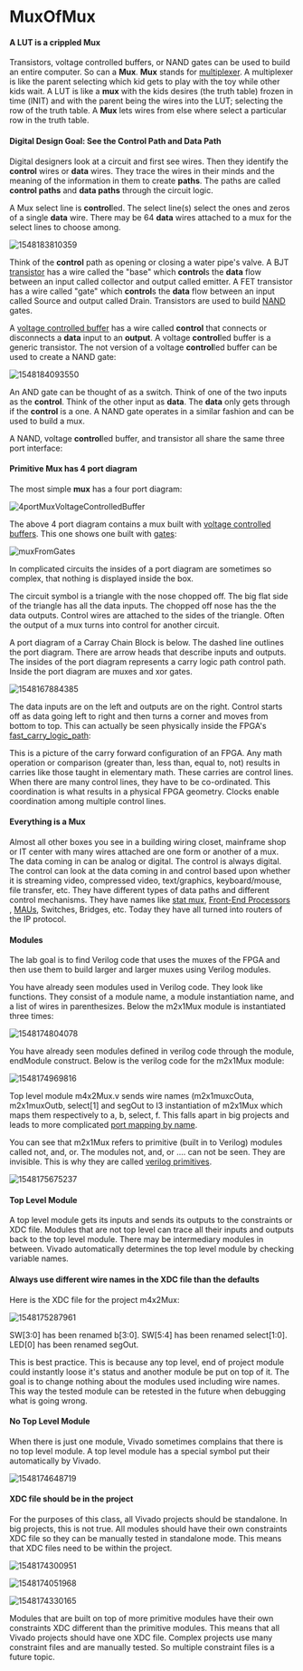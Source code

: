 # MuxOfMux

#### A LUT is a crippled Mux

Transistors,  voltage controlled buffers, or NAND gates can be used to build an entire computer. So can a **Mux**. **Mux** stands for [multiplexer](https://en.wikipedia.org/wiki/Multiplexer). A multiplexer is like the parent selecting which kid gets to play with the toy while other kids wait. A LUT is like a **mux** with the kids desires (the truth table) frozen in time (lNIT)  and with the parent being the wires into the LUT; selecting the row of the truth table. A **Mux** lets wires from else where select a particular row in the truth table. 

#### Digital Design Goal: See the Control Path and Data Path

Digital designers look at a circuit and first see wires. Then they identify the **control** wires or **data** wires. They trace the wires in their minds and the meaning of the information in them to create **paths**.  The paths are called **control paths** and **data paths** through the circuit logic. 

A Mux select line is **control**led. The select line(s) select the ones and zeros of a single **data** wire. There may be 64 **data** wires attached to a mux for the select lines to choose among.

![1548183810359](1548183810359.png)

Think of the **control** path as opening or closing a water pipe's valve. A BJT [transistor](https://en.wikipedia.org/wiki/Transistor#Bipolar_junction_transistor_(BJT)) has a wire called the "base" which **control**s the **data** flow between an input called collector and output called emitter.  A FET transistor has a wire called "gate" which **control**s the **data** flow between an input called Source and output called Drain.  Transistors are used to build [NAND](https://en.wikipedia.org/wiki/NAND_gate)  gates. 

A [voltage controlled buffer](https://en.wikipedia.org/wiki/Digital_buffer#Tri-State_Digital_Buffer) has a wire called **control** that connects or disconnects a **data** input to an **output**. A voltage **control**led buffer is a generic transistor. The not version of a voltage **control**led buffer can be used to create a NAND gate:

![1548184093550](1548184093550.png)

An AND gate can be thought of as a switch. Think of one of the two inputs as the **control**. Think of the other input as **data**. The **data** only gets through if the **control** is a one.  A NAND gate operates in a similar fashion and can be used to build a mux. 

A NAND, voltage **control**led buffer, and transistor all share the same three port interface:

#### Primitive Mux has 4 port diagram

The most simple **mux** has a four port diagram: 

![4portMuxVoltageControlledBuffer](4portMuxVoltageControlledBuffer.png)

The above 4 port diagram contains a mux built with [voltage controlled buffers](https://github.com/ENES-246DigitalElectronics/ENES246/blob/master/-5MuxOfMux/muxFromVoltageControlledBuffers.circ).  This one shows one built with [gates](https://github.com/ENES-246DigitalElectronics/ENES246/blob/master/-5MuxOfMux/muxFromGates.circ):

![muxFromGates](muxFromGates.png)

In complicated circuits the insides of a port diagram are sometimes so complex, that nothing is displayed inside the box. 

The circuit symbol is a triangle with the nose chopped off. The big flat side of the triangle has all the data inputs. The chopped off nose has the the data outputs. Control  wires are attached to the sides of the triangle.  Often the output of a mux turns into control for another circuit. 

A port diagram of a Carray Chain Block is below. The dashed line outlines the port diagram. There are arrow heads that describe inputs and outputs.  The insides of the port diagram represents a carry logic path control path. Inside the port diagram are muxes and xor gates. 

![1548167884385](1548167884385.png)

The data inputs are on the left and outputs are on the right. Control starts off as data going left to right and then turns a corner and moves from bottom to top. This can actually be seen physically inside the FPGA's  [fast_carry_logic_path](https://www.xilinx.com/support/documentation/user_guides/ug474_7Series_CLB.pdf):

This is a picture of the carry forward configuration of an FPGA. Any math operation or comparison (greater than, less than, equal to, not) results in carries like those taught in elementary math. These carries are control lines. When there are many control lines, they have to be co-ordinated. This coordination is what results in a physical FPGA geometry.  Clocks enable coordination among multiple control lines.

#### Everything is a Mux

Almost all other boxes you see in a building wiring closet, mainframe shop or IT center with many wires attached are one form or another of a mux. The data coming in can be analog or digital. The control is always digital. The control can look at the data coming in and control based upon whether it is streaming video, compressed video, text/graphics, keyboard/mouse, file transfer, etc.  They have different types of data paths and different control mechanisms. They have names like [stat mux](https://en.wikipedia.org/wiki/Statistical_time-division_multiplexing), [Front-End Processors](https://en.wikipedia.org/wiki/Front-end_processor) , [MAUs](https://en.wikipedia.org/wiki/Media_access_unit),  Switches, Bridges, etc. Today they have all turned into routers of the IP protocol. 

#### Modules

The lab goal is to find Verilog code that uses the muxes of the FPGA  and then use them to build larger and larger muxes using Verilog modules. 

You have already seen modules used in Verilog code. They look like functions.  They consist of a module name, a module instantiation name, and a list of wires in parenthesizes. Below the m2x1Mux module is instantiated three times:

![1548174804078](1548174804078.png)

You have already seen modules defined in verilog code through the module, endModule construct. Below is the verilog code for the m2x1Mux module:

![1548174969816](1548174969816.png)

Top level module m4x2Mux.v sends wire names (m2x1muxcOuta, m2x1muxOutb, select[1] and segOut to I3 instantiation of m2x1Mux which maps them respectively to a, b, select, f.  This falls apart in big projects and leads to more complicated [port mapping by name](https://www.vlsifacts.com/port-mapping-for-module-instantiation-in-verilog/). 

You can see that m2x1Mux refers to primitive (built in to Verilog) modules called not, and, or. The modules not, and, or .... can not be seen. They are invisible. This is why they are called [verilog primitives](http://www.asic-world.com/verilog/gate1.html). 

![1548175675237](1548175675237.png)

#### Top Level Module

A top level module gets its inputs and sends its outputs to the constraints or XDC file. Modules that are not top level can trace all their inputs and outputs back to the top level module.  There may be intermediary modules in between.  Vivado automatically determines the top level module by checking variable names. 

#### Always use different wire names in the XDC file than the defaults

Here is the XDC file for the project m4x2Mux:

![1548175287961](1548175287961.png)

SW[3:0] has been renamed b[3:0]. SW[5:4] has been renamed select[1:0]. LED[0] has been renamed segOut.

This is best practice. This is because any top level, end of project module could instantly loose it's status and another module be put on top of it. The goal is to change nothing about the modules used including wire names.  This way the tested module can be retested in the future when debugging what is going wrong.

#### No Top Level Module

When there is just one module, Vivado sometimes complains that there is no top level module.   A top level module has a special symbol put their automatically by Vivado.

![1548174648719](1548174648719.png)

#### XDC file should be in the project

For the purposes of this class, all Vivado projects should be standalone. In big projects, this is not true. All modules should have their own constraints XDC file so they can be manually tested in standalone mode.  This means that XDC files need to be within the project.

![1548174300951](1548174300951.png)

![1548174051968](1548174051968.png)

![1548174330165](1548174330165.png)

Modules that are built on top of more primitive modules have their own constraints XDC different than the primitive modules.  This means that all Vivado projects should have one XDC file.  Complex projects use many constraint files and are manually tested.  So multiple constraint files is a future topic. 




